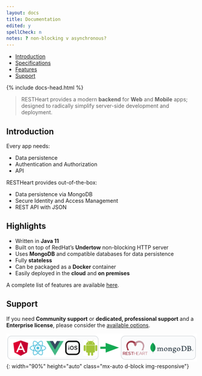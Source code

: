 ```yaml
---
layout: docs
title: Documentation
edited: y
spellCheck: n
notes: ? non-blocking v asynchronous?
---
```


<div markdown="1" class="d-none d-xl-block col-xl-2 order-last bd-toc">

-   [Introduction](#introduction)
-   [Specifications](#specifications)
-   [Features](#features)
-   [Support](#support)

</div>

<div markdown="1" class="col-12 col-md-9 col-xl-8 py-md-3 bd-content">

{% include docs-head.html %}

> RESTHeart provides a modern **backend** for **Web** and **Mobile** apps; designed to radically simplify server-side development and deployment.

## Introduction

Every app needs:

- Data persistence
- Authentication and Authorization
- API

RESTHeart provides out-of-the-box:

- Data persistence via MongoDB
- Secure Identity and Access Management
- REST API with JSON


## Highlights

-   Written in **Java 11**
-   Built on top of RedHat’s **Undertow** non-blocking HTTP server
-   Uses **MongoDB** and compatible databases for data persistence
-   Fully **stateless**
-   Can be packaged as a **Docker** container
-   Easily deployed in the **cloud** and **on premises**

A complete list of features are available [here](/features).

## Support

If you need **Community support** or **dedicated, professional support** and a **Enterprise license**, please consider the [available options](/support).

![clients](/images/clients.png){: width="90%" height="auto" class="mx-auto d-block img-responsive"}

</div>
